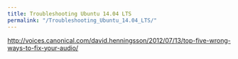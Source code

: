```yaml
---
title: Troubleshooting Ubuntu 14.04 LTS
permalink: "/Troubleshooting_Ubuntu_14.04_LTS/"
---
```


<http://voices.canonical.com/david.henningsson/2012/07/13/top-five-wrong-ways-to-fix-your-audio/>